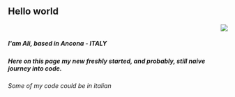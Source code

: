 ## Hello world

<div style="text-align:right">
  <img style="text-align:right" src="https://cdn.pixabay.com/animation/2023/05/04/20/32/20-32-16-61_512.gif"/>
</div>

##### I'am Ali, based in Ancona - ITALY
##### Here on this page my new freshly started, and probably, still naive journey into code.
*Some of my code could be in italian*


